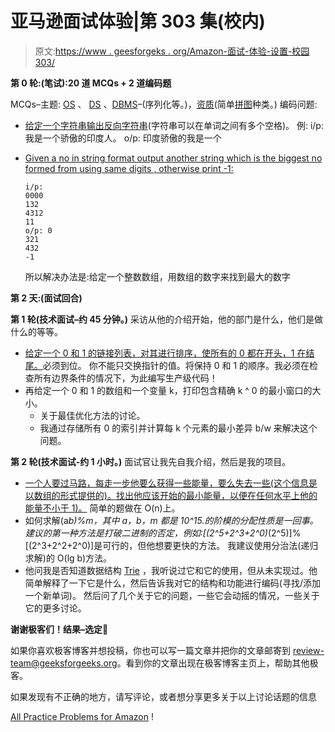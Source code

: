 # 亚马逊面试体验|第 303 集(校内)

> 原文:[https://www . geesforgeks . org/Amazon-面试-体验-设置-校园 303/](https://www.geeksforgeeks.org/amazon-interview-experience-set-303-on-campus/)

**第 0 轮:(笔试):20 道 MCQs + 2 道编码题**

MCQs–主题: [OS](https://www.geeksforgeeks.org/quiz-corner-gq/) 、 [DS](https://www.geeksforgeeks.org/quiz-corner-gq/) 、[DBMS](https://www.geeksforgeeks.org/quiz-corner-gq/)–(序列化等。)，[资质](https://www.geeksforgeeks.org/quiz-corner-gq/)(简单[拼图](https://www.geeksforgeeks.org/category/puzzles/)种类。)
编码问题:

*   [给定一个字符串输出反向字符串](https://practice.geeksforgeeks.org/problems/reverse-words-in-a-given-string/0)(字符串可以在单词之间有多个空格)。
    例:
    i/p:我是一个骄傲的印度人。
    o/p:
    印度骄傲的我是一个
*   [Given a no in string format output another string which is the biggest no formed from using same digits , otherwise print -1:](https://practice.geeksforgeeks.org/problems/next-permutation/0)

    ```
    i/p:
    0000
    132
    4312
    11
    o/p: 0
    321
    432
    -1

    ```

    所以解决办法是:给定一个整数数组，用数组的数字来找到最大的数字

**第 2 天:(面试回合)**

**第 1 轮(技术面试–约 45 分钟。)**
采访从他的介绍开始，他的部门是什么，他们是做什么的等等。

*   [给定一个 0 和 1 的链接列表，对其进行排序，使所有的 0 都在开头，1 在结尾。](https://practice.geeksforgeeks.org/problems/given-a-linked-list-of-0s-1s-and-2s-sort-it/1)必须到位。
    你不能只交换指针的值。将保持 0 和 1 的顺序。我必须在检查所有边界条件的情况下，为此编写生产级代码！
*   再给定一个 0 和 1 的数组和一个变量 k，打印包含精确 k ^ 0 的最小窗口的大小。
    *   关于最佳优化方法的讨论。
    *   我通过存储所有 0 的索引并计算每 k 个元素的最小差异 b/w 来解决这个问题。

**第 2 轮(技术面试-约 1 小时。)**
面试官让我先自我介绍，然后是我的项目。

*   [一个人要过马路，每走一步他要么获得一些能量，要么失去一些(这个信息是以数组的形式提供的)。找出他应该开始的最小能量，以便在任何水平上他的能量不小于 1)。](https://practice.geeksforgeeks.org/problems/minimum-energy/0)
    简单的题做在 O(n)上。
*   如何求解(a*b)%m，其中 a，b，m 都是 10^15.的阶模的分配性质是一回事。
    建议的第一种方法是打破二进制的否定，例如:[(2^5+2^3+2^0)*(2^5)]%[(2^3+2^2+2^0)]是可行的，但他想要更快的方法。
    我建议使用分治法(递归求解)的 O(lg b)方法。
*   他问我是否知道数据结构 [Trie](https://www.geeksforgeeks.org/trie-insert-and-search/) ，我听说过它和它的使用，但从未实现过。他简单解释了一下它是什么，然后告诉我对它的结构和功能进行编码(寻找/添加一个新单词)。
    然后问了几个关于它的问题，一些它会动摇的情况，一些关于它的更多讨论。

**谢谢极客们！结果–选定🙂**

如果你喜欢极客博客并想投稿，你也可以写一篇文章并把你的文章邮寄到 review-team@geeksforgeeks.org。看到你的文章出现在极客博客主页上，帮助其他极客。

如果发现有不正确的地方，请写评论，或者想分享更多关于以上讨论话题的信息

[All Practice Problems for Amazon](https://practice.geeksforgeeks.org/company/Amazon/) !